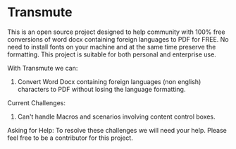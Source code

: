 # Transmute

This is an open source project designed to help community with 100% free conversions of word docx containing foreign
languages to
PDF for FREE. No need to install fonts on your machine and at the same time preserve the formatting.
This project is suitable for both personal and enterprise use.

With Transmute we can:

1. Convert Word Docx containing foreign languages (non english) characters to PDF without losing the language
   formatting.

Current Challenges:

1. Can't handle Macros and scenarios involving content control boxes.

Asking for Help:
To resolve these challenges we will need your help. Please feel free to be a contributor for this project.
